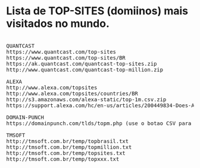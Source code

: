 
# Lista de TOP-SITES (domiinos) mais visitados no mundo.
<pre>

QUANTCAST
https://www.quantcast.com/top-sites
https://www.quantcast.com/top-sites/BR
https://ak.quantcast.com/quantcast-top-sites.zip
http://www.quantcast.com/quantcast-top-million.zip

ALEXA
http://www.alexa.com/topsites
http://www.alexa.com/topsites/countries/BR
http://s3.amazonaws.com/alexa-static/top-1m.csv.zip
https://support.alexa.com/hc/en-us/articles/200449834-Does-Alexa-have-a-list-of-its-top-ranked-websites-

DOMAIN-PUNCH
https://domainpunch.com/tlds/topm.php (use o botao CSV para baixar)

TMSOFT
http://tmsoft.com.br/temp/topbrasil.txt
http://tmsoft.com.br/temp/topmillion.txt
http://tmsoft.com.br/temp/topsites.txt
http://tmsoft.com.br/temp/topxxx.txt


</pre>
